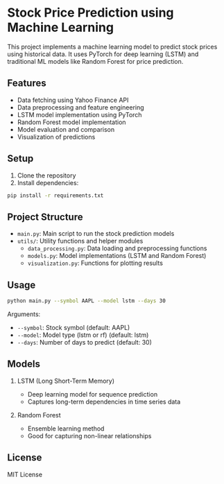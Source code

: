 # Stock Price Prediction using Machine Learning

This project implements a machine learning model to predict stock prices using historical data. It uses PyTorch for deep learning (LSTM) and traditional ML models like Random Forest for price prediction.

## Features

- Data fetching using Yahoo Finance API
- Data preprocessing and feature engineering
- LSTM model implementation using PyTorch
- Random Forest model implementation
- Model evaluation and comparison
- Visualization of predictions

## Setup

1. Clone the repository
2. Install dependencies:

```bash
pip install -r requirements.txt
```

## Project Structure

- `main.py`: Main script to run the stock prediction models
- `utils/`: Utility functions and helper modules
  - `data_processing.py`: Data loading and preprocessing functions
  - `models.py`: Model implementations (LSTM and Random Forest)
  - `visualization.py`: Functions for plotting results

## Usage

```bash
python main.py --symbol AAPL --model lstm --days 30
```

Arguments:

- `--symbol`: Stock symbol (default: AAPL)
- `--model`: Model type (lstm or rf) (default: lstm)
- `--days`: Number of days to predict (default: 30)

## Models

1. LSTM (Long Short-Term Memory)

   - Deep learning model for sequence prediction
   - Captures long-term dependencies in time series data

2. Random Forest
   - Ensemble learning method
   - Good for capturing non-linear relationships

## License

MIT License
